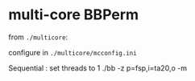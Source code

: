# multi-core BBPerm

from `./multicore`:

configure in `./multicore/mcconfig.ini`

Sequential :
    set threads to 1
    ./bb -z p=fsp,i=ta20,o -m

